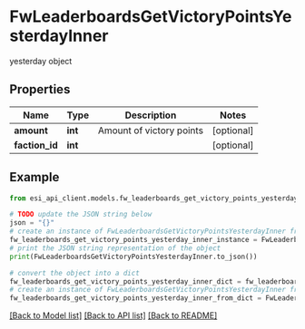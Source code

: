 # FwLeaderboardsGetVictoryPointsYesterdayInner

yesterday object

## Properties

Name | Type | Description | Notes
------------ | ------------- | ------------- | -------------
**amount** | **int** | Amount of victory points | [optional] 
**faction_id** | **int** |  | [optional] 

## Example

```python
from esi_api_client.models.fw_leaderboards_get_victory_points_yesterday_inner import FwLeaderboardsGetVictoryPointsYesterdayInner

# TODO update the JSON string below
json = "{}"
# create an instance of FwLeaderboardsGetVictoryPointsYesterdayInner from a JSON string
fw_leaderboards_get_victory_points_yesterday_inner_instance = FwLeaderboardsGetVictoryPointsYesterdayInner.from_json(json)
# print the JSON string representation of the object
print(FwLeaderboardsGetVictoryPointsYesterdayInner.to_json())

# convert the object into a dict
fw_leaderboards_get_victory_points_yesterday_inner_dict = fw_leaderboards_get_victory_points_yesterday_inner_instance.to_dict()
# create an instance of FwLeaderboardsGetVictoryPointsYesterdayInner from a dict
fw_leaderboards_get_victory_points_yesterday_inner_from_dict = FwLeaderboardsGetVictoryPointsYesterdayInner.from_dict(fw_leaderboards_get_victory_points_yesterday_inner_dict)
```
[[Back to Model list]](../README.md#documentation-for-models) [[Back to API list]](../README.md#documentation-for-api-endpoints) [[Back to README]](../README.md)


